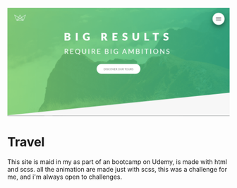 ![Home page](./img/big_amb-min.png)
# Travel


<p>This site is maid in my as part of an bootcamp on Udemy, is made
with html and scss. all the animation are made just with scss, this
was a challenge for me, and i'm always open to challenges.</p>
